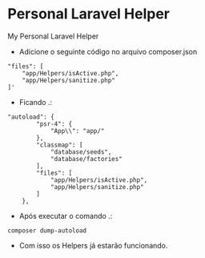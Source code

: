 # Personal Laravel Helper
My Personal Laravel Helper

* Adicione o seguinte código no arquivo composer.json

```
"files": [
    "app/Helpers/isActive.php",
    "app/Helpers/sanitize.php"
]'
```

* Ficando .:

```
"autoload": {
        "psr-4": {
            "App\\": "app/"
        },
        "classmap": [
            "database/seeds",
            "database/factories"
        ],
        "files": [
            "app/Helpers/isActive.php",
            "app/Helpers/sanitize.php"
        ]
    },
```

* Após executar o comando .:

```
composer dump-autoload
```

* Com isso os Helpers já estarão funcionando.
